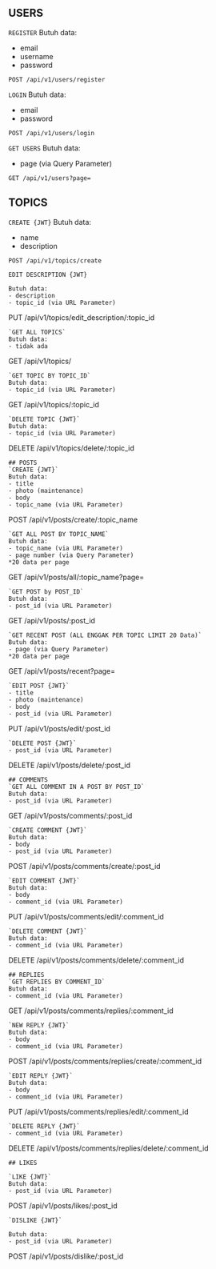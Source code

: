 ## USERS
`REGISTER`
Butuh data:
- email
- username
- password
```
POST /api/v1/users/register
```
`LOGIN`
Butuh data:
- email
- password
```
POST /api/v1/users/login
```
`GET USERS`
Butuh data:
- page (via Query Parameter)
```
GET /api/v1/users?page=
```
## TOPICS 
`CREATE {JWT}`
Butuh data:
- name
- description
```
POST /api/v1/topics/create
```
`EDIT DESCRIPTION {JWT}`
```
Butuh data:
- description
- topic_id (via URL Parameter)
```
PUT /api/v1/topics/edit_description/:topic_id
```
`GET ALL TOPICS`
Butuh data:
- tidak ada
```
GET /api/v1/topics/
```
`GET TOPIC BY TOPIC_ID`
Butuh data:
- topic_id (via URL Parameter)
```
GET /api/v1/topics/:topic_id
```
`DELETE TOPIC {JWT}`
Butuh data:
- topic_id (via URL Parameter)
```
DELETE /api/v1/topics/delete/:topic_id
```
## POSTS
`CREATE {JWT}`
Butuh data:
- title
- photo (maintenance)
- body
- topic_name (via URL Parameter)
```
POST /api/v1/posts/create/:topic_name
```
`GET ALL POST BY TOPIC_NAME`
Butuh data:
- topic_name (via URL Parameter)
- page number (via Query Parameter)
*20 data per page
```
GET /api/v1/posts/all/:topic_name?page=
```
`GET POST by POST_ID`
Butuh data:
- post_id (via URL Parameter)
```
GET /api/v1/posts/:post_id
```
`GET RECENT POST (ALL ENGGAK PER TOPIC LIMIT 20 Data)`
Butuh data:
- page (via Query Parameter)
*20 data per page
```
GET /api/v1/posts/recent?page=
```
`EDIT POST {JWT}`
- title
- photo (maintenance)
- body
- post_id (via URL Parameter)
```
PUT /api/v1/posts/edit/:post_id
```
`DELETE POST {JWT}`
- post_id (via URL Parameter)
```
DELETE /api/v1/posts/delete/:post_id
```
## COMMENTS
`GET ALL COMMENT IN A POST BY POST_ID`
Butuh data:
- post_id (via URL Parameter)
```
GET /api/v1/posts/comments/:post_id
```
`CREATE COMMENT {JWT}`
Butuh data:
- body
- post_id (via URL Parameter)
```
POST /api/v1/posts/comments/create/:post_id
```
`EDIT COMMENT {JWT}`
Butuh data:
- body
- comment_id (via URL Parameter)
```
PUT /api/v1/posts/comments/edit/:comment_id
```
`DELETE COMMENT {JWT}`
Butuh data:
- comment_id (via URL Parameter)
```
DELETE /api/v1/posts/comments/delete/:comment_id
```
## REPLIES
`GET REPLIES BY COMMENT_ID`
Butuh data:
- comment_id (via URL Parameter)
```
GET /api/v1/posts/comments/replies/:comment_id
```
`NEW REPLY {JWT}`
Butuh data:
- body
- comment_id (via URL Parameter)
```
POST /api/v1/posts/comments/replies/create/:comment_id
```
`EDIT REPLY {JWT}`
Butuh data:
- body
- comment_id (via URL Parameter)
```
PUT /api/v1/posts/comments/replies/edit/:comment_id
```
`DELETE REPLY {JWT}`
- comment_id (via URL Parameter)
```
DELETE /api/v1/posts/comments/replies/delete/:comment_id
```
## LIKES

`LIKE {JWT}`
Butuh data:
- post_id (via URL Parameter)
```
POST /api/v1/posts/likes/:post_id
```
`DISLIKE {JWT}`

Butuh data:
- post_id (via URL Parameter)
```
POST /api/v1/posts/dislike/:post_id
```
